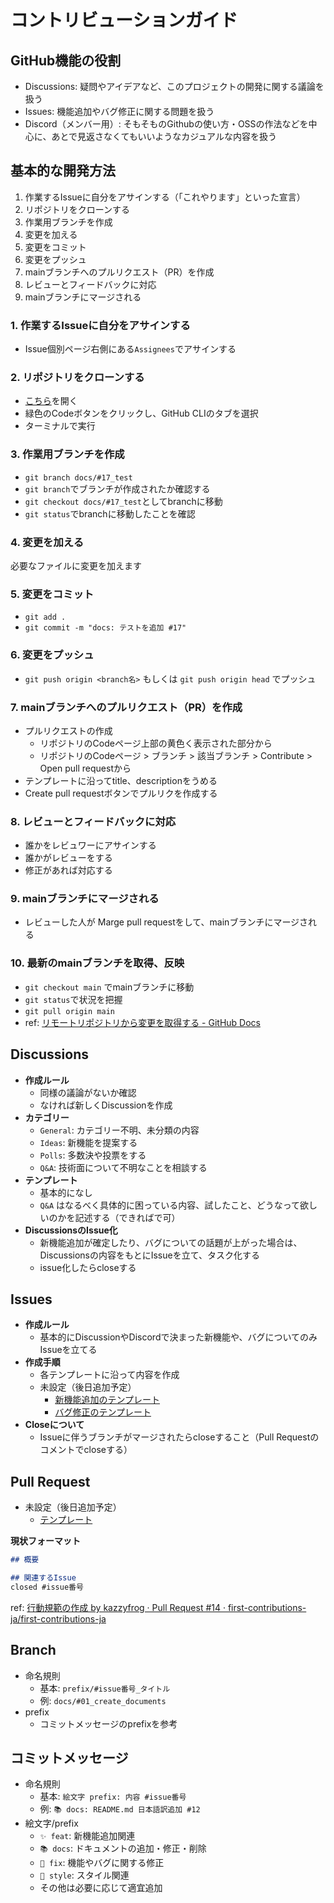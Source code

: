 # コントリビューションガイド

## GitHub機能の役割

- Discussions: 疑問やアイデアなど、このプロジェクトの開発に関する議論を扱う
- Issues: 機能追加やバグ修正に関する問題を扱う
- Discord（メンバー用）: そもそものGithubの使い方・OSSの作法などを中心に、あとで見返さなくてもいいようなカジュアルな内容を扱う


## 基本的な開発方法

1. 作業するIssueに自分をアサインする（「これやります」といった宣言）
1. リポジトリをクローンする
1. 作業用ブランチを作成
1. 変更を加える
1. 変更をコミット
1. 変更をプッシュ
1. mainブランチへのプルリクエスト（PR）を作成
1. レビューとフィードバックに対応
1. mainブランチにマージされる


### 1. 作業するIssueに自分をアサインする

- Issue個別ページ右側にある`Assignees`でアサインする

### 2. リポジトリをクローンする

- [こちら](https://github.com/first-contributions-ja/first-contributions-ja)を開く
- 緑色のCodeボタンをクリックし、GitHub CLIのタブを選択
- ターミナルで実行

### 3. 作業用ブランチを作成

- `git branch docs/#17_test`
- `git branch`でブランチが作成されたか確認する
- `git checkout docs/#17_test`としてbranchに移動
- `git status`でbranchに移動したことを確認

### 4. 変更を加える

必要なファイルに変更を加えます

### 5. 変更をコミット

- `git add .`
- `git commit -m "docs: テストを追加 #17"`

### 6. 変更をプッシュ

- `git push origin <branch名>` もしくは `git push origin head` でプッシュ

### 7. mainブランチへのプルリクエスト（PR）を作成
- プルリクエストの作成
  - リポジトリのCodeページ上部の黄色く表示された部分から
  - リポジトリのCodeページ > ブランチ > 該当ブランチ > Contribute > Open pull requestから
- テンプレートに沿ってtitle、descriptionをうめる
- Create pull requestボタンでプルリクを作成する

### 8. レビューとフィードバックに対応

- 誰かをレビュワーにアサインする
- 誰かがレビューをする
- 修正があれば対応する

### 9. mainブランチにマージされる

- レビューした人が Marge pull requestをして、mainブランチにマージされる

### 10. 最新のmainブランチを取得、反映

- `git checkout main` でmainブランチに移動
- `git status`で状況を把握
- `git pull origin main`
- ref: [リモートリポジトリから変更を取得する - GitHub Docs](https://docs.github.com/ja/get-started/using-git/getting-changes-from-a-remote-repository)

## Discussions

- **作成ルール**
  - 同様の議論がないか確認
  - なければ新しくDiscussionを作成
- **カテゴリー**
  - `General`: カテゴリー不明、未分類の内容
  - `Ideas`: 新機能を提案する
  - `Polls`: 多数決や投票をする
  - `Q&A`: 技術面について不明なことを相談する
- **テンプレート**
  - 基本的になし
  - `Q&A` はなるべく具体的に困っている内容、試したこと、どうなって欲しいのかを記述する（できればで可）
- **DiscussionsのIssue化**
  - 新機能追加が確定したり、バグについての話題が上がった場合は、Discussionsの内容をもとにIssueを立て、タスク化する
  - issue化したらcloseする


## Issues

- **作成ルール**
  - 基本的にDiscussionやDiscordで決まった新機能や、バグについてのみIssueを立てる
- **作成手順**
  - 各テンプレートに沿って内容を作成
  - 未設定（後日追加予定）
    - [新機能追加のテンプレート]()
    - [バグ修正のテンプレート]()
- **Closeについて**
  - Issueに伴うブランチがマージされたらcloseすること（Pull Requestのコメントでcloseする）


## Pull Request

- 未設定（後日追加予定）
  - [テンプレート]()

**現状フォーマット**

```markdown
## 概要

## 関連するIssue
closed #issue番号
```
ref: [行動規範の作成 by kazzyfrog · Pull Request #14 · first-contributions-ja/first-contributions-ja](https://github.com/first-contributions-ja/first-contributions-ja/pull/14)

## Branch

- 命名規則
  - 基本: `prefix/#issue番号_タイトル`
  - 例: `docs/#01_create_documents`
- prefix
  - コミットメッセージのprefixを参考

## コミットメッセージ

- 命名規則
  - 基本: `絵文字 prefix: 内容 #issue番号`
  - 例: `📚 docs: README.md 日本語訳追加 #12`
- 絵文字/prefix
  - `✨ feat`: 新機能追加関連
  - `📚 docs`: ドキュメントの追加・修正・削除
  - `🐛 fix`: 機能やバグに関する修正
  - `🎨 style`: スタイル関連
  - その他は必要に応じて適宜追加
